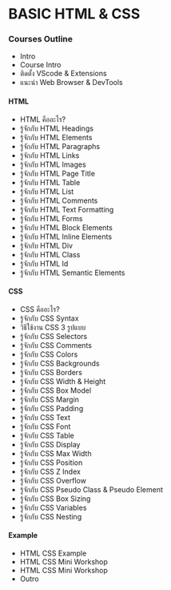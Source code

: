 # BASIC HTML & CSS

### Courses Outline

- Intro
- Course Intro
- ติดตั้ง VScode & Extensions
- แนะนำ Web Browser & DevTools

#### HTML
- HTML คืออะไร?
- รู้จักกับ HTML Headings
- รู้จักกับ HTML Elements
- รู้จักกับ HTML Paragraphs
- รู้จักกับ HTML Links
- รู้จักกับ HTML Images
- รู้จักกับ HTML Page Title
- รู้จักกับ HTML Table
- รู้จักกับ HTML List
- รู้จักกับ HTML Comments
- รู้จักกับ HTML Text Formatting
- รู้จักกับ HTML Forms
- รู้จักกับ HTML Block Elements
- รู้จักกับ HTML Inline Elements
- รู้จักกับ HTML Div
- รู้จักกับ HTML Class
- รู้จักกับ HTML Id
- รู้จักกับ HTML Semantic Elements

#### CSS
- CSS คืออะไร?
- รู้จักกับ CSS Syntax
- วิธีใช้งาน CSS 3 รูปแบบ
- รู้จักกับ CSS Selectors
- รู้จักกับ CSS Comments
- รู้จักกับ CSS Colors
- รู้จักกับ CSS Backgrounds
- รู้จักกับ CSS Borders
- รู้จักกับ CSS Width & Height
- รู้จักกับ CSS Box Model
- รู้จักกับ CSS Margin
- รู้จักกับ CSS Padding
- รู้จักกับ CSS Text
- รู้จักกับ CSS Font
- รู้จักกับ CSS Table
- รู้จักกับ CSS Display
- รู้จักกับ CSS Max Width
- รู้จักกับ CSS Position
- รู้จักกับ CSS Z Index
- รู้จักกับ CSS Overflow
- รู้จักกับ CSS Pseudo Class & Pseudo Element 
- รู้จักกับ CSS Box Sizing
- รู้จักกับ CSS Variables
- รู้จักกับ CSS Nesting

#### Example
- HTML CSS Example
- HTML CSS Mini Workshop
- HTML CSS Mini Workshop
- Outro